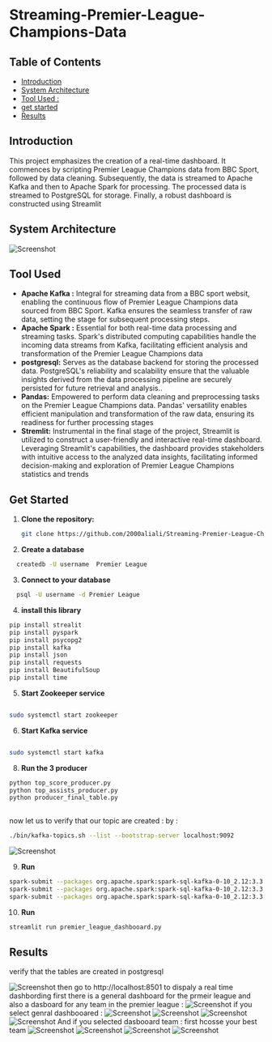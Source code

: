# Streaming-Premier-League-Champions-Data



<!-- TABLE OF CONTENTS -->
## Table of Contents
- [Introduction](#introduction)
- [System Architecture](#SystemArchitecture)
- [Tool Used :](#ToolUsed )
- [get started](#getstarted)
- [Results](#license)
<!-- END OF TABLE OF CONTENTS -->




<a name="introduction"></a>
## Introduction
This project emphasizes the creation of a real-time dashboard. It commences by scripting Premier League Champions data from BBC Sport, followed by data cleaning. Subsequently, the data is streamed to Apache Kafka and then to Apache Spark for processing. The processed data is streamed to PostgreSQL for storage. Finally, a robust dashboard is constructed using Streamlit
<a name="SystemArchitecture"></a>
## System Architecture
![Screenshot](https://github.com/2000aliali/Streaming-Premier-League-Champions-Data/blob/main/Images/System%20Architecture.png)



<a name="ToolUsed "></a>
## Tool Used




- **Apache Kafka :** Integral for streaming data from a BBC sport websit, enabling the continuous flow of Premier League Champions data sourced from BBC Sport. Kafka ensures the seamless transfer of raw data, setting the stage for subsequent processing steps.
- **Apache Spark :** Essential for both real-time data processing and streaming tasks. Spark's distributed computing capabilities handle the incoming data streams from Kafka, facilitating efficient analysis and transformation of the Premier League Champions data
- **postgresql:** Serves as the database backend for storing the processed data. PostgreSQL's reliability and scalability ensure that the valuable insights derived from the data processing pipeline are securely persisted for future retrieval and analysis..
- **Pandas:** Empowered to perform data cleaning and preprocessing tasks on the Premier League Champions data. Pandas' versatility enables efficient manipulation and transformation of the raw data, ensuring its readiness for further processing stages
- **Stremlit:** Instrumental in the final stage of the project, Streamlit is utilized to construct a user-friendly and interactive real-time dashboard. Leveraging Streamlit's capabilities, the dashboard provides stakeholders with intuitive access to the analyzed data insights, facilitating informed decision-making and exploration of Premier League Champions statistics and trends

<a name="getstarted"></a>


## Get Started
1. **Clone the repository:**
   ```sh
   git clone https://github.com/2000aliali/Streaming-Premier-League-Champions-Data.git
2. **Create a database**
 ```sh
   createdb -U username  Premier League

```
3. **Connect to your database**
 ```sh
   psql -U username -d Premier League
 ```
4. **install this library**
 ```sh
pip install strealit
pip install pyspark
pip install psycopg2
pip install kafka
pip install json
pip install requests
pip install BeautifulSoup
pip install time

 ```
5. **Start Zookeeper service**
 ```sh

sudo systemctl start zookeeper
```
6. **Start Kafka service**
 ```sh

sudo systemctl start kafka
```


8. **Run the 3 producer**
 ```sh
python top_score_producer.py
python top_assists_producer.py
python producer_final_table.py 
  
 ```


now let us to verify that our topic are created :
 by  :
 ```sh
 ./bin/kafka-topics.sh --list --bootstrap-server localhost:9092
 ```
![Screenshot](https://github.com/2000aliali/Streaming-Premier-League-Champions-Data/blob/main/Images/Capture%20d'%C3%A9cran%202024-03-24%20005641.png)

 9. **Run**
 ```sh
 spark-submit --packages org.apache.spark:spark-sql-kafka-0-10_2.12:3.3.0 --jars postgresql-driver.jar  top_score_cansumer.py
spark-submit --packages org.apache.spark:spark-sql-kafka-0-10_2.12:3.3.0 --jars postgresql-driver.jar  top_score_producer.py
spark-submit --packages org.apache.spark:spark-sql-kafka-0-10_2.12:3.3.0 --jars postgresql-driver.jar  cansumer_final_table.py 
 ```
 10. **Run**
 ```sh
streamlit run premier_league_dashbooard.py
 ```

<a name="license"></a>
## Results
verify that the tables are created in postgresql


![Screenshot](https://github.com/2000aliali/Streaming-Premier-League-Champions-Data/blob/main/Images/Capture%20d'%C3%A9cran%202024-03-24%20012006.png)
 then go to http://localhost:8501 to dispaly a real time dashbording
first there is a general dashboard for the prmeir league and also a dasboard for any team in the premier league :
  ![Screenshot](https://github.com/2000aliali/Streaming-Premier-League-Champions-Data/blob/main/Images/first.png)
  if you select genral dashbooared : 
    ![Screenshot](https://github.com/2000aliali/Streaming-Premier-League-Champions-Data/blob/main/Images/img1.png)
    ![Screenshot](https://github.com/2000aliali/Streaming-Premier-League-Champions-Data/blob/main/Images/img2.png)
    ![Screenshot](https://github.com/2000aliali/Streaming-Premier-League-Champions-Data/blob/main/Images/img3.png)
    ![Screenshot](https://github.com/2000aliali/Streaming-Premier-League-Champions-Data/blob/main/Images/img4.png)
   And if you selected dasbooard team :
     first hcosse your best team 
    ![Screenshot](https://github.com/2000aliali/Streaming-Premier-League-Champions-Data/blob/main/Images/timg1.png)
    ![Screenshot](https://github.com/2000aliali/Streaming-Premier-League-Champions-Data/blob/main/Images/timg2.png)
    ![Screenshot](https://github.com/2000aliali/Streaming-Premier-League-Champions-Data/blob/main/Images/timg3.png)
     ![Screenshot](https://github.com/2000aliali/Streaming-Premier-League-Champions-Data/blob/main/Images/timg4.png)



 
 


